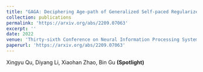 ```yaml
---
title: "GAGA: Deciphering Age-path of Generalized Self-paced Regularizer"
collection: publications
permalink: 'https://arxiv.org/abs/2209.07063'
excerpt: ''
date: 2022
venue: 'Thirty-sixth Conference on Neural Information Processing Systems (NeurIPS 2022)'
paperurl: 'https://arxiv.org/abs/2209.07063'
---
```

Xingyu Qu, Diyang Li, Xiaohan Zhao, Bin Gu **(Spotlight)**
